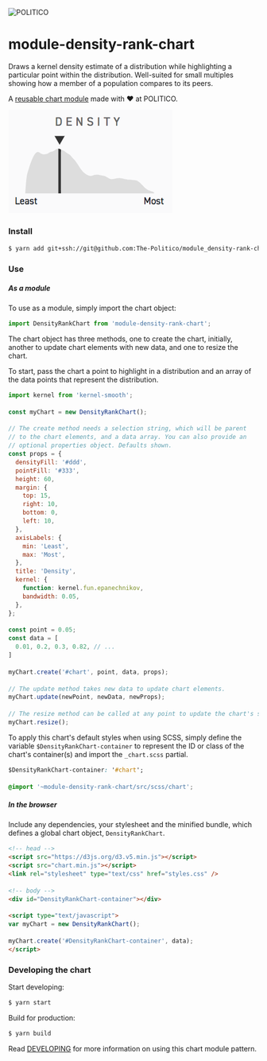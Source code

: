 ![POLITICO](https://rawgithub.com/The-Politico/src/master/images/logo/badge.png)

# module-density-rank-chart

Draws a kernel density estimate of a distribution while highlighting a particular point within the distribution. Well-suited for small multiples showing how a member of a population compares to its peers.

A [reusable chart module](https://github.com/The-Politico/generator-politico-graphics) made with ❤️ at POLITICO.

![](preview.png)

### Install
```bash
$ yarn add git+ssh://git@github.com:The-Politico/module_density-rank-chart
```

### Use

##### As a module

To use as a module, simply import the chart object:
```javascript
import DensityRankChart from 'module-density-rank-chart';
```


The chart object has three methods, one to create the chart, initially, another to update chart elements with new data, and one to resize the chart.

To start, pass the chart a point to highlight in a distribution and an array of the data points that represent the distribution.

```javascript
import kernel from 'kernel-smooth';

const myChart = new DensityRankChart();

// The create method needs a selection string, which will be parent
// to the chart elements, and a data array. You can also provide an
// optional properties object. Defaults shown.
const props = {
  densityFill: '#ddd',
  pointFill: '#333',
  height: 60,
  margin: {
    top: 15,
    right: 10,
    bottom: 0,
    left: 10,
  },
  axisLabels: {
    min: 'Least',
    max: 'Most',
  },
  title: 'Density',
  kernel: {
    function: kernel.fun.epanechnikov,
    bandwidth: 0.05,
  },
};

const point = 0.05;
const data = [
  0.01, 0.2, 0.3, 0.82, // ...
]

myChart.create('#chart', point, data, props);

// The update method takes new data to update chart elements.
myChart.update(newPoint, newData, newProps);

// The resize method can be called at any point to update the chart's size.
myChart.resize();
```

To apply this chart's default styles when using SCSS, simply define the variable `$DensityRankChart-container` to represent the ID or class of the chart's container(s) and import the `_chart.scss` partial.

```CSS
$DensityRankChart-container: '#chart';

@import '~module-density-rank-chart/src/scss/chart';
```


##### In the browser

Include any dependencies, your stylesheet and the minified bundle, which defines a global chart object, `DensityRankChart`.

```html
<!-- head -->
<script src="https://d3js.org/d3.v5.min.js"></script>
<script src="chart.min.js"></script>
<link rel="stylesheet" type="text/css" href="styles.css" />

<!-- body -->
<div id="DensityRankChart-container"></div>

<script type="text/javascript">
var myChart = new DensityRankChart();

myChart.create('#DensityRankChart-container', data);
</script>
```


### Developing the chart

Start developing:
```bash
$ yarn start
```

Build for production:
```bash
$ yarn build
```

Read [DEVELOPING](DEVELOPING.md) for more information on using this chart module pattern.
